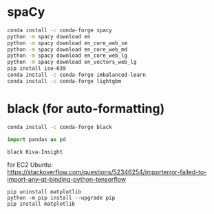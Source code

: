 # spaCy

```bash
conda install -c conda-forge spacy
python -m spacy download en
python -m spacy download en_core_web_sm
python -m spacy download en_core_web_md
python -m spacy download en_core_web_lg
python -m spacy download en_vectors_web_lg
pip install iso-639
conda install -c conda-forge imbalanced-learn
conda install -c conda-forge lightgbm
```

# black (for auto-formatting)
```bash
conda install -c conda-forge black
```



```python
import pandas as pd
```

```black
black Kiva-Insight
```

for EC2 Ubuntu:
https://stackoverflow.com/questions/52346254/importerror-failed-to-import-any-qt-binding-python-tensorflow

```
pip uninstall matplotlib
python -m pip install --upgrade pip
pip install matplotlib
```

